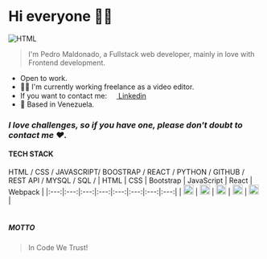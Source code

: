 # Hi everyone 👋🌵

<img src="./assets:img/fetiche2.png" alt="HTML"/>


> I'm Pedro Maldonado, a Fullstack web developer, mainly in love with Frontend development.

- Open to work.
- 👨‍💻 I'm currently working freelance as a video editor.
- If you want to contact me: <a href="https://www.linkedin.com/in/pedro-maldonado-tremont-362074106/"><img src="./assets:img/linkedin.png" width="15"> Linkedin</a>
- 📍 Based in Venezuela. 
 
### ***I love challenges, so if you have one, please don't doubt to contact me ❤.***

#### TECH STACK

HTML / CSS / JAVASCRIPT/ BOOSTRAP / REACT / PYTHON / GITHUB / REST API / MYSQL / SQL /
|  HTML  |  CSS  |  Bootstrap  |  JavaScript  |  React  |  Webpack  |
|:---:|:---:|:---:|:---:|:---:|:---:|:---:|:---:|
|  <img src="./assets:img/html.png" width="20" alt="HTML"/> | <img src="./assets:img/css.png" width="20" alt="CSS"/>  |  <img src="./assets:img/bootstrap.png" height="20" alt="Boostrap"/>  |  <img src="./assets:img/javascript.png" width="20" alt="JavaScript"/>  |  <img src="./assets:img/react.png" width="20" alt="React JS"/> |  
<br>

##### MOTTO

> In Code We Trust!


